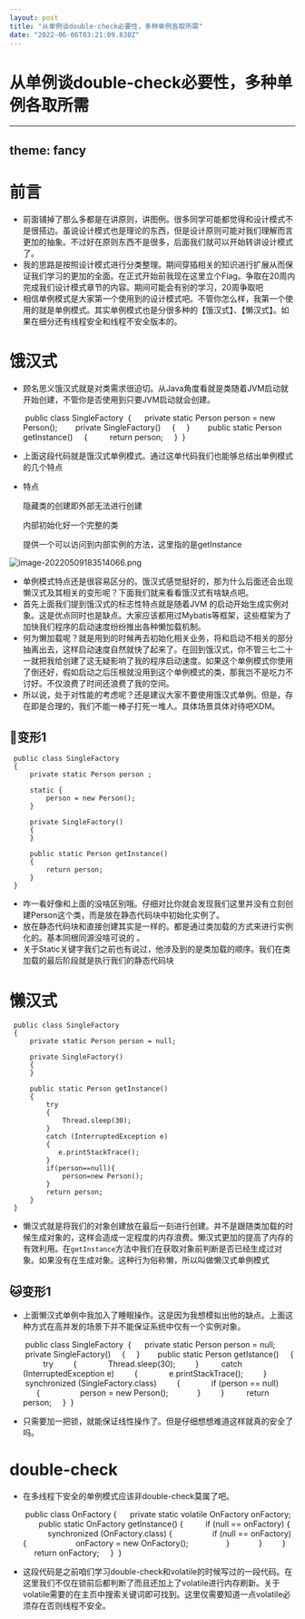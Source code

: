 ```yaml
---
layout: post
title: "从单例谈double-check必要性，多种单例各取所需"
date: "2022-06-06T03:21:09.830Z"
---
```

从单例谈double-check必要性，多种单例各取所需
============================

* * *

theme: fancy
------------

前言
==

*   前面铺掉了那么多都是在讲原则，讲图例。很多同学可能都觉得和设计模式不是很搭边。虽说设计模式也是理论的东西，但是设计原则可能对我们理解而言更加的抽象。不过好在原则东西不是很多，后面我们就可以开始转讲设计模式了。
*   我的思路是按照设计模式进行分类整理。期间穿插相关的知识进行扩展从而保证我们学习的更加的全面。在正式开始前我现在这里立个Flag。争取在20周内完成我们设计模式章节的内容。期间可能会有别的学习，20周争取吧
*   相信单例模式是大家第一个使用到的设计模式吧。不管你怎么样，我第一个使用的就是单例模式。其实单例模式也是分很多种的【饿汉式】、【懒汉式】。如果在细分还有线程安全和线程不安全版本的。

饿汉式
===

*   顾名思义饿汉式就是对类需求很迫切。从Java角度看就是类随着JVM启动就开始创建，不管你是否使用到只要JVM启动就会创建。

     public class SingleFactory
     {
         private static Person person = new Person();
     ​
         private SingleFactory()
         {
         }
     ​
         public static Person getInstance()
         {
             return person;
         }
     }
    

*   上面这段代码就是饿汉式单例模式。通过这单代码我们也能够总结出单例模式的几个特点

*   特点
    
    隐藏类的创建即外部无法进行创建
    
    内部初始化好一个完整的类
    
    提供一个可以访问到内部实例的方法，这里指的是getInstance
    

![image-20220509183514066.png](https://img2022.cnblogs.com/blog/1002125/202206/1002125-20220606085636165-1342554350.png)

*   单例模式特点还是很容易区分的。饿汉式感觉挺好的，那为什么后面还会出现懒汉式及其相关的变形呢？下面我们就来看看饿汉式有啥缺点吧。
*   首先上面我们提到饿汉式的标志性特点就是随着JVM 的启动开始生成实例对象。这是优点同时也是缺点。大家应该都用过Mybatis等框架，这些框架为了加快我们程序的启动速度纷纷推出各种懒加载机制。
*   何为懒加载呢？就是用到的时候再去初始化相关业务，将和启动不相关的部分抽离出去，这样启动速度自然就快了起来了。在回到饿汉式，你不管三七二十一就把我给创建了这无疑影响了我的程序启动速度。如果这个单例模式你使用了倒还好，假如启动之后压根就没用到这个单例模式的类，那我岂不是吃力不讨好。不仅浪费了时间还浪费了我的空间。
*   所以说，处于对性能的考虑呢？还是建议大家不要使用饿汉式单例。但是，存在即是合理的，我们不能一棒子打死一堆人。具体场景具体对待吧XDM。

🐶变形1
-----

     public class SingleFactory
     {
         private static Person person ;
     ​
         static {
             person = new Person();
         }
     ​
         private SingleFactory()
         {
         }
     ​
         public static Person getInstance()
         {
             return person;
         }
     }
    

*   咋一看好像和上面的没啥区别哦。仔细对比你就会发现我们这里并没有立刻创建Person这个类，而是放在静态代码块中初始化实例了。
*   放在静态代码块和直接创建其实是一样的。都是通过类加载的方式来进行实例化的。基本同根同源没啥可说的 。
*   关于Static关键字我们之前也有说过，他涉及到的是类加载的顺序。我们在类加载的最后阶段就是执行我们的静态代码块

懒汉式
===

     public class SingleFactory
     {
         private static Person person = null;
     ​
         private SingleFactory()
         {
         }
     ​
         public static Person getInstance()
         {
             try
             {
                 Thread.sleep(30);
             }
             catch (InterruptedException e)
             {
                e.printStackTrace();
             }
             if(person==null){
                 person=new Person();
             }
             return person;
         }
     }
    

*   懒汉式就是将我们的对象创建放在最后一刻进行创建。并不是跟随类加载的时候生成对象的，这样会造成一定程度的内存浪费。懒汉式更加的提高了内存的有效利用。在`getInstance`方法中我们在获取对象前判断是否已经生成过对象。如果没有在生成对象。这种行为俗称懒，所以叫做懒汉式单例模式

🐱变形1
-----

*   上面懒汉式单例中我加入了睡眠操作。这是因为我想模拟出他的缺点。上面这种方式在高并发的场景下并不能保证系统中仅有一个实例对象。

     public class SingleFactory
     {
         private static Person person = null;
     ​
         private SingleFactory()
         {
         }
     ​
         public static Person getIstance()
         {
             try
             {
                 Thread.sleep(30);
             }
             catch (InterruptedException e)
             {
                 e.printStackTrace();
             }
             synchronized (SingleFactory.class)
             {
                 if (person == null)
                 {
                     person = new Person();
                 }
             }
             return person;
         }
     }
    

*   只需要加一把锁，就能保证线性操作了。但是仔细想想难道这样就真的安全了吗。

double-check
============

*   在多线程下安全的单例模式应该非double-check莫属了吧。

     public class OnFactory {
         private static volatile OnFactory onFactory;
     ​
         public static OnFactory getInstance() {
             if (null == onFactory) {
                 synchronized (OnFactory.class) {
                     if (null == onFactory) {
                         onFactory = new OnFactory();
                     }
                 }
             }
             return onFactory;
         }
     }
    

*   这段代码是之前咱们学习double-check和volatile的时候写过的一段代码。在这里我们不仅在锁前后都判断了而且还加上了volatile进行内存刷新。关于volatile需要的在主页中搜索关键词即可找到。这里仅需要知道一点volatile必须存在否则线程不安全。